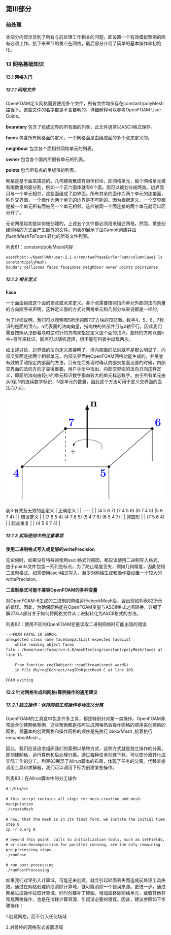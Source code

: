 ## 第III部分
### 前处理
本部分内容涉及到了所有与前处理工作相关的问题，即设置一个有效模拟案例的所有必须工作。接下来章节的重点在网格，最后部分介绍了简单的基本操作和初始化。
### 13 网格基础知识
#### 13.1 网格入门
##### 13.1.1 网格文件
OpenFOAM定义网格需要使用多个文件，所有文件均保存在constant/polyMesh路径下。这些文件的名字都是不言自明的，详细解释可以参考OpenFOAM User Guide。

 **boundary** 包含了组成边界的所有面的列表，此文件通常以ASCII格式保存。

 **faces** 包含所有网格面的定义，一个网格面是由组成面的多个点来定义的。

 **neighbour** 包含各个面相邻网格单元的列表。

 **owner** 包含各个面内所拥有单元的列表。

 **points** 包含所有点的坐标值的列表。

网格是基于面来描述的，几何被离散成有限体积块，即网格单元，每个网格单元被有限数量的面分割，例如一个正六面体就有6个面。面可以被划分成两类。边界面只与一个单元相邻，这些面组成了边界面。所有其余的面作为两个单元的连接面，称作交界面。一个面作为两个单元的边界是不可能的。因为根据定义，一个交界面是被一个单元所有而被另一个单元相邻。这样被同一个面连接的两个单元就可以区分开了。

无论网格起初是如何被创建的，上述五个文件都必须用来描述网格。然而，某些创建网格的方式会产生额外的文件。列表81展示了由Gambit创建并由 _fluentMeshToFoam_ 转化的所有文件列表。

列表81：constant/polyMesh内容
```
user@host:~/OpenFOAM/user-2.1.x/run/twoPhaseEurlerFoam/columnCase$ ls constant/polyMesh/
boudary cellZones faces faceZones neighbour owner points pointZones
```
##### 13.1.2 相关定义
 **Face** 

一个面由组成这个面的顶点或点来定义。各个点需要按照指向单元外部的法向向量的方向顺序来声明，这种定义面的方式对网格单元和几何分块来说都是一样的。

为了详细说明，我们可以观察图5所示的图7正方块的顶部面。数字4，5，6，7标识的是面的顶点。n代表面的法向向量，指向块的外部并且与z轴平行。因此我们需要按照从顶部看块时逆时针的方向来指定定义这个面的顶点。旋转的方向以图5中+符号来标识。起点可以随机选择，但不能在列表中出现两次。

如上述讨论，边界面的法向定义直接明了，但内部面的法向就不是那么明显了。内部交界面连接两个相邻单元，内部交界面由OpenFOAM网格功能生成的，并美誉有效的手动指定内部面的方法，只有在后处理时确认内部交接面设置的时候，内部交界面的法向方向才显得重要。用户手册中指出，内部交界面的法向方向这样定义，即面的法向由较小的单元标识数字指向较大的单元标志数字。由于所有单元由从0到N的连续数字标识，N是单元的数量，因此这个方法可用于定义交界面的面法向方向。

![图7方块的顶面](images/fig5.png)

表3 有效及无效的面定义
|  正确定义  |
|  ----  | 
| (4 5 6 7) (7 4 5 6) (6 7 4 5) (5 6 7 4) |
|  错误定义  |
| (7 6 5 4) (4 7 6 5) (5 4 7 6) (6 5 4 7) |
|  非圆形  |
| (7 5 6 4) |
| 起点重复 |
|  (4 5 6 7 4) |

##### 13.1.3 实际使用中的注意事项

 **使用二进制格式写入或足够的writePrecision** 

无论何时，如果没有特殊的使用ascii格式的原因，都应该使用二进制写入格式。由于points文件包含一系列坐标点，为了防止精度丢失，例如几何精度，因此使用二进制格式。如需使用ascii格式写入，至少对网格生成和操作要设置一个较大的writePrecision。

**二进制格式可能不兼容OpenFOAM的多种变量**

对OpenFOAM-6生成的二进制的网格运行checkMesh后，会出现如列表82所示的错误。因此，为确保网格能在OpenFOAM变量与ASCII格式之间转换，详细了解27.6.4部分关于如何将网格文件从二进制转化为ASCII格式的方法。

列表82：使用不同的OpenFOAM变量读取二进制网格时可能出现的错误
```
-->FOAM FATAL IO ERROR:
unexpected class name faceCompactList expected faceList
    while reading object faces
file : /home/user/foam/run-4.0/meshTesting/constant/polyMesh/faces at line 15.

    From function regIOobject::readStream(const word&)
    in file db/regIOobject/regIOobjectRead.C at line 108.

FOAM exiting
```
#### 13.2 针对网格生成和网格/算例操作的通用建议
##### 13.2.1 独立操作：保持网格生成操作与场定义分离
OpenFOAM的工具盒中包含许多工具，都是特别针对某一类操作。OpenFOAM非常适合创建网格案例，这些案例都是按照生成网格然后操作网格的顺序来创建目的网格，最基本的创建网格和操作网格的顺序是先执行 _blockMesh_ ,接着执行 _renumberMesh_ 。

因此，我们应该追求组织我们的案例以某种方式，这种方式就是独立操作的分离，即创建网格，运行算例和后处理分离。通过每种任务创建下标，可以使分离转化成实际工作的分工。列表83展示了Allrun脚本的布局，体现了任务的分离。代替直接调用工具和求解器，我们可以调用下标为创建某些操作。

列表83：在Allrun脚本中的分工操作

```
#！/bin/sh

# this script contains all steps for mesh-creation and mesh-manipulation
./createMesh

# now, that the mesh is in its final form, we instate the initial tiem step 0
cp -r 0.org 0

# beyond this point, calls to initialization tools, such as setFields,
# or case-decomposition for parallel running, are the only remaining pre-precessing steps
./runCase

# run post-processing
./runPostProcessing
```

如果我们过早引入计算域，可能还未创建，就会引起碎面丢失而造成前处理工具失效。通过在网格创建阶段消除计算域，就可能消除一个错误来源。更进一步，通过网格生成操作拉取计算域，同时创建补丁碎面，增加或移除网格单元，或者其他非常规网格操作，也是在消耗计算资源，引起没必要的错误。因此，建议参照如下步骤操作：

1.创建网格，而不引入任何场域

2.对最终的网格形式设置场域
